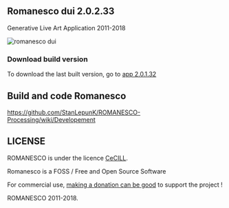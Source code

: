 ## Romanesco dui 2.0.2.33
Generative Live Art Application
2011-2018

![romanesco dui](https://github.com/StanLepunK/ROMANESCO-Processing/blob/master/import_github_pic/Romaneco_soft_32_18_11_5.jpg)

### Download build version
To download the last built version, go to [app 2.0.1.32](http://romanescoproject.wordpress.com/download/)

## Build and code Romanesco
https://github.com/StanLepunK/ROMANESCO-Processing/wiki/Developement

## LICENSE
ROMANESCO is under the licence [CeCILL](http://www.cecill.info/licences/Licence_CeCILL_V2.1-en.html).

Romanesco is a FOSS / Free and Open Source Software

For commercial use, [making a donation can be good](http://romanescoproject.wordpress.com/download/) to support the project !

ROMANESCO 2011-2018.
